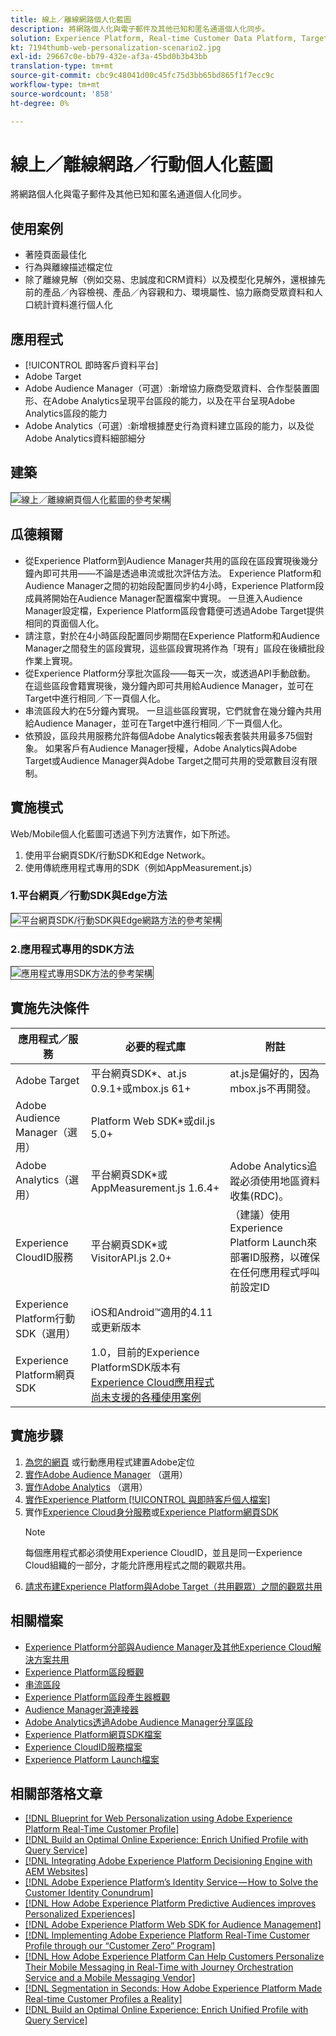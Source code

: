 ```yaml
---
title: 線上／離線網路個人化藍圖
description: 將網路個人化與電子郵件及其他已知和匿名通道個人化同步。
solution: Experience Platform, Real-time Customer Data Platform, Target, Audience Manager, Analytics, Experience Cloud Services, Data Collection
kt: 7194thumb-web-personalization-scenario2.jpg
exl-id: 29667c0e-bb79-432e-af3a-45bd0b3b43bb
translation-type: tm+mt
source-git-commit: cbc9c48041d00c45fc75d3bb65bd865f1f7ecc9c
workflow-type: tm+mt
source-wordcount: '858'
ht-degree: 0%

---
```


# 線上／離線網路／行動個人化藍圖

將網路個人化與電子郵件及其他已知和匿名通道個人化同步。

## 使用案例

* 著陸頁面最佳化
* 行為與離線描述檔定位
* 除了離線見解（例如交易、忠誠度和CRM資料）以及模型化見解外，還根據先前的產品／內容檢視、產品／內容親和力、環境屬性、協力廠商受眾資料和人口統計資料進行個人化

## 應用程式

* [!UICONTROL 即時客戶資料平台]
* Adobe Target
* Adobe Audience Manager（可選）:新增協力廠商受眾資料、合作型裝置圖形、在Adobe Analytics呈現平台區段的能力，以及在平台呈現Adobe Analytics區段的能力
* Adobe Analytics（可選）:新增根據歷史行為資料建立區段的能力，以及從Adobe Analytics資料細部細分

## 建築

<img src="assets/onoff.svg" alt="線上／離線網頁個人化藍圖的參考架構" style="border:1px solid #4a4a4a" />

## 瓜德賴爾

* 從Experience Platform到Audience Manager共用的區段在區段實現後幾分鐘內即可共用——不論是透過串流或批次評估方法。 Experience Platform和Audience Manager之間的初始段配置同步約4小時，Experience Platform段成員將開始在Audience Manager配置檔案中實現。 一旦進入Audience Manager設定檔，Experience Platform區段會籍便可透過Adobe Target提供相同的頁面個人化。
* 請注意，對於在4小時區段配置同步期間在Experience Platform和Audience Manager之間發生的區段實現，這些區段實現將作為「現有」區段在後續批段作業上實現。
* 從Experience Platform分享批次區段——每天一次，或透過API手動啟動。 在這些區段會籍實現後，幾分鐘內即可共用給Audience Manager，並可在Target中進行相同／下一頁個人化。
* 串流區段大約在5分鐘內實現。 一旦這些區段實現，它們就會在幾分鐘內共用給Audience Manager，並可在Target中進行相同／下一頁個人化。
* 依預設，區段共用服務允許每個Adobe Analytics報表套裝共用最多75個對象。 如果客戶有Audience Manager授權，Adobe Analytics與Adobe Target或Audience Manager與Adobe Target之間可共用的受眾數目沒有限制。

## 實施模式

Web/Mobile個人化藍圖可透過下列方法實作，如下所述。

1. 使用平台網頁SDK/行動SDK和Edge Network。
1. 使用傳統應用程式專用的SDK（例如AppMeasurement.js）

### 1.平台網頁／行動SDK與Edge方法

<img src="assets/websdkflow.svg" alt="平台網頁SDK/行動SDK與Edge網路方法的參考架構" style="border:1px solid #4a4a4a" />

### 2.應用程式專用的SDK方法

<img src="assets/appsdkflow.png" alt="應用程式專用SDK方法的參考架構" style="border:1px solid #4a4a4a" />

## 實施先決條件

| 應用程式／服務 | 必要的程式庫 | 附註 |
|---|---|---|
| Adobe Target | 平台網頁SDK*、at.js 0.9.1+或mbox.js 61+ | at.js是偏好的，因為mbox.js不再開發。 |
| Adobe Audience Manager（選用） | Platform Web SDK*或dil.js 5.0+ |  |
| Adobe Analytics（選用） | 平台網頁SDK*或AppMeasurement.js 1.6.4+ | Adobe Analytics追蹤必須使用地區資料收集(RDC)。 |
| Experience CloudID服務 | 平台網頁SDK*或VisitorAPI.js 2.0+ | （建議）使用Experience Platform Launch來部署ID服務，以確保在任何應用程式呼叫前設定ID |
| Experience Platform行動SDK（選用） | iOS和Android™適用的4.11或更新版本 |  |
| Experience Platform網頁SDK | 1.0，目前的Experience PlatformSDK版本有[Experience Cloud應用程式尚未支援的各種使用案例](https://github.com/adobe/alloy/projects/5) |  |


## 實施步驟

1. [為您的網頁](https://experienceleague.adobe.com/docs/target/using/implement-target/implementing-target.html) 或行動應用程式建置Adobe定位
1. [實作Adobe Audience Manager](https://experienceleague.adobe.com/docs/audience-manager/user-guide/implementation-integration-guides/implement-audience-manager.html) （選用）
1. [實作Adobe Analytics](https://experienceleague.adobe.com/docs/analytics/implementation/home.html)  （選用）
1. [實作Experience Platform [!UICONTROL 與即時客戶個人檔案]](https://experienceleague.adobe.com/docs/platform-learn/getting-started-for-data-architects-and-data-engineers/overview.html)
1. 實作[Experience Cloud身分服務](https://experienceleague.adobe.com/docs/id-service/using/implementation/implementation-guides.html)或[Experience Platform網頁SDK](https://experienceleague.adobe.com/docs/experience-platform/edge/home.html)
   >[!NOTE]
   >
   >每個應用程式都必須使用Experience CloudID，並且是同一Experience Cloud組織的一部分，才能允許應用程式之間的觀眾共用。
1. [請求布建Experience Platform與Adobe Target（共用觀眾）之間的觀眾共用](https://www.adobe.com/go/audiences)

## 相關檔案

* [Experience Platform分部與Audience Manager及其他Experience Cloud解決方案共用](https://experienceleague.adobe.com/docs/audience-manager/user-guide/implementation-integration-guides/integration-experience-platform/aam-aep-audience-sharing.html)
* [Experience Platform區段概觀](https://experienceleague.adobe.com/docs/experience-platform/segmentation/home.html)
* [串流區段](https://experienceleague.adobe.com/docs/experience-platform/segmentation/api/streaming-segmentation.html)
* [Experience Platform區段產生器概觀](https://experienceleague.adobe.com/docs/experience-platform/segmentation/ui/overview.html)
* [Audience Manager源連接器](https://experienceleague.adobe.com/docs/experience-platform/sources/connectors/adobe-applications/audience-manager.html)
* [Adobe Analytics透過Adobe Audience Manager分享區段](https://experienceleague.adobe.com/docs/analytics/components/segmentation/segmentation-workflow/seg-publish.html)
* [Experience Platform網頁SDK檔案](https://experienceleague.adobe.com/docs/experience-platform/edge/home.html)
* [Experience CloudID服務檔案](https://experienceleague.adobe.com/docs/id-service/using/home.html)
* [Experience Platform Launch檔案](https://experienceleague.adobe.com/docs/launch/using/home.html)

## 相關部落格文章

* [[!DNL Blueprint for Web Personalization using Adobe Experience Platform Real-Time Customer Profile]](https://medium.com/adobetech/blueprint-for-web-personalization-using-adobe-experience-platform-real-time-customer-profile-fef2ce7a4b2f)
* [[!DNL Build an Optimal Online Experience: Enrich Unified Profile with Query Service]](https://medium.com/adobetech/build-an-optimal-online-experience-enrich-unified-profile-with-query-service-8027c196ab33)
* [[!DNL Integrating Adobe Experience Platform Decisioning Engine with AEM Websites]](https://jaeness.medium.com/integrating-adobe-experience-platform-decisioning-engine-with-aem-websites-9c222acd12e2)
* [[!DNL Adobe Experience Platform’s Identity Service — How to Solve the Customer Identity Conundrum]](https://medium.com/adobetech/adobe-experience-platforms-identity-service-how-to-solve-the-customer-identity-conundrum-f95e22d16ea9)
* [[!DNL How Adobe Experience Platform Predictive Audiences improves Personalized Experiences]](https://medium.com/adobetech/how-adobe-experience-platform-predictive-audiences-improves-personalized-experiences-1f75a60cb7a3)
* [[!DNL Adobe Experience Platform Web SDK for Audience Management]](https://medium.com/adobetech/adobe-experience-platform-web-sdk-for-audience-management-751fa6d063bc)
* [[!DNL Implementing Adobe Experience Platform Real-Time Customer Profile through our “Customer Zero” Program]](https://medium.com/adobetech/implementing-adobe-experience-platform-real-time-customer-profile-through-our-customer-zero-32e7cd952896)
* [[!DNL How Adobe Experience Platform Can Help Customers Personalize Their Mobile Messaging in Real-Time with Journey Orchestration Service and a Mobile Messaging Vendor]](https://medium.com/adobetech/how-adobe-experience-platform-helped-a-client-personalize-their-mobile-messaging-in-real-time-with-7d634aefa098)
* [[!DNL Segmentation in Seconds: How Adobe Experience Platform Made Real-time Customer Profiles a Reality]](https://medium.com/adobetech/segmentation-in-seconds-how-adobe-experience-platform-made-real-time-customer-profiles-a-reality-a7a8552b0847)
* [[!DNL Build an Optimal Online Experience: Enrich Unified Profile with Query Service]](https://medium.com/adobetech/build-an-optimal-online-experience-enrich-unified-profile-with-query-service-8027c196ab33)
